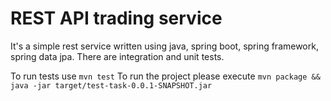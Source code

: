 # REST API trading service  
It's a simple rest service written using java, spring boot, spring framework, spring data jpa. There are integration and unit tests.

To run tests use ```mvn test```
To run the project please execute ```mvn package && java -jar target/test-task-0.0.1-SNAPSHOT.jar```


